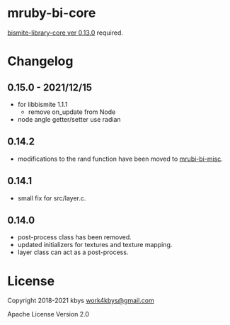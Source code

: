 # mruby-bi-core

[bismite-library-core ver 0.13.0](https://github.com/bismite/bismite-library-core/releases/tag/0.13.0) required.

# Changelog

## 0.15.0 - 2021/12/15
- for libbismite 1.1.1
  - remove on_update from Node
- node angle getter/setter use radian
## 0.14.2
- modifications to the rand function have been moved to [mrubi-bi-misc](https://github.com/bismite/mruby-bi-misc).
## 0.14.1
- small fix for src/layer.c.
## 0.14.0
- post-process class has been removed.
- updated initializers for textures and texture mapping.
- layer class can act as a post-process.

# License

Copyright 2018-2021 kbys <work4kbys@gmail.com>

Apache License Version 2.0
